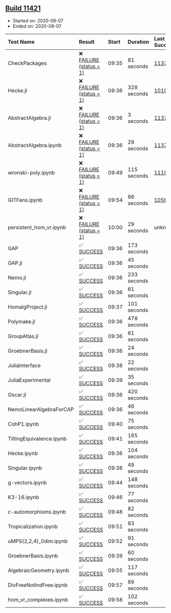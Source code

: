 ## [Build 11421](https://oscarci.mathematik.uni-kl.de/job/oscar/11421/)

* Started on: 2020-08-07
* Ended on: 2020-08-07

| Test Name    | Result | Start | Duration | Last Success | First Failure |
|:-------------|:-------|:------|:---------|:-------------|:--------------|
| CheckPackages | ❌ [FAILURE (status = 1)](https://oscarci.mathematik.uni-kl.de/job/oscar/11421/artifact/logs/build-11421/CheckPackages.log) | 09:35 | 81 seconds | [11376](https://oscarci.mathematik.uni-kl.de/job/oscar/11376/) | [11377](https://oscarci.mathematik.uni-kl.de/job/oscar/11377/) |
| Hecke.jl | ❌ [FAILURE (status = 1)](https://oscarci.mathematik.uni-kl.de/job/oscar/11421/artifact/logs/build-11421/Hecke.jl.log) | 09:36 | 328 seconds | [10197](https://oscarci.mathematik.uni-kl.de/job/oscar/10197/) | [10198](https://oscarci.mathematik.uni-kl.de/job/oscar/10198/) |
| AbstractAlgebra.jl | ❌ [FAILURE (status = 1)](https://oscarci.mathematik.uni-kl.de/job/oscar/11421/artifact/logs/build-11421/AbstractAlgebra.jl.log) | 09:36 | 3 seconds | [11376](https://oscarci.mathematik.uni-kl.de/job/oscar/11376/) | [11377](https://oscarci.mathematik.uni-kl.de/job/oscar/11377/) |
| AbstractAlgebra.ipynb | ❌ [FAILURE (status = 1)](https://oscarci.mathematik.uni-kl.de/job/oscar/11421/artifact/logs/build-11421/AbstractAlgebra.ipynb.log) | 09:36 | 29 seconds | [11376](https://oscarci.mathematik.uni-kl.de/job/oscar/11376/) | [11377](https://oscarci.mathematik.uni-kl.de/job/oscar/11377/) |
| wronski-poly.ipynb | ❌ [FAILURE (status = 1)](https://oscarci.mathematik.uni-kl.de/job/oscar/11421/artifact/logs/build-11421/wronski-poly.ipynb.log) | 09:49 | 115 seconds | [11192](https://oscarci.mathematik.uni-kl.de/job/oscar/11192/) | [11193](https://oscarci.mathematik.uni-kl.de/job/oscar/11193/) |
| GITFans.ipynb | ❌ [FAILURE (status = 1)](https://oscarci.mathematik.uni-kl.de/job/oscar/11421/artifact/logs/build-11421/GITFans.ipynb.log) | 09:54 | 66 seconds | [10566](https://oscarci.mathematik.uni-kl.de/job/oscar/10566/) | [10567](https://oscarci.mathematik.uni-kl.de/job/oscar/10567/) |
| persistent_hom_vr.ipynb | ❌ [FAILURE (status = 1)](https://oscarci.mathematik.uni-kl.de/job/oscar/11421/artifact/logs/build-11421/persistent_hom_vr.ipynb.log) | 10:00 | 29 seconds | unknown | unknown |
| GAP | ✅ [SUCCESS](https://oscarci.mathematik.uni-kl.de/job/oscar/11421/artifact/logs/build-11421/GAP.log) | 09:36 | 173 seconds |  |  |
| GAP.jl | ✅ [SUCCESS](https://oscarci.mathematik.uni-kl.de/job/oscar/11421/artifact/logs/build-11421/GAP.jl.log) | 09:36 | 45 seconds |  |  |
| Nemo.jl | ✅ [SUCCESS](https://oscarci.mathematik.uni-kl.de/job/oscar/11421/artifact/logs/build-11421/Nemo.jl.log) | 09:36 | 233 seconds |  |  |
| Singular.jl | ✅ [SUCCESS](https://oscarci.mathematik.uni-kl.de/job/oscar/11421/artifact/logs/build-11421/Singular.jl.log) | 09:36 | 61 seconds |  |  |
| HomalgProject.jl | ✅ [SUCCESS](https://oscarci.mathematik.uni-kl.de/job/oscar/11421/artifact/logs/build-11421/HomalgProject.jl.log) | 09:37 | 101 seconds |  |  |
| Polymake.jl | ✅ [SUCCESS](https://oscarci.mathematik.uni-kl.de/job/oscar/11421/artifact/logs/build-11421/Polymake.jl.log) | 09:36 | 478 seconds |  |  |
| GroupAtlas.jl | ✅ [SUCCESS](https://oscarci.mathematik.uni-kl.de/job/oscar/11421/artifact/logs/build-11421/GroupAtlas.jl.log) | 09:36 | 61 seconds |  |  |
| GroebnerBasis.jl | ✅ [SUCCESS](https://oscarci.mathematik.uni-kl.de/job/oscar/11421/artifact/logs/build-11421/GroebnerBasis.jl.log) | 09:36 | 24 seconds |  |  |
| JuliaInterface | ✅ [SUCCESS](https://oscarci.mathematik.uni-kl.de/job/oscar/11421/artifact/logs/build-11421/JuliaInterface.log) | 09:38 | 22 seconds |  |  |
| JuliaExperimental | ✅ [SUCCESS](https://oscarci.mathematik.uni-kl.de/job/oscar/11421/artifact/logs/build-11421/JuliaExperimental.log) | 09:39 | 35 seconds |  |  |
| Oscar.jl | ✅ [SUCCESS](https://oscarci.mathematik.uni-kl.de/job/oscar/11421/artifact/logs/build-11421/Oscar.jl.log) | 09:36 | 420 seconds |  |  |
| NemoLinearAlgebraForCAP | ✅ [SUCCESS](https://oscarci.mathematik.uni-kl.de/job/oscar/11421/artifact/logs/build-11421/NemoLinearAlgebraForCAP.log) | 09:36 | 46 seconds |  |  |
| CohP1.ipynb | ✅ [SUCCESS](https://oscarci.mathematik.uni-kl.de/job/oscar/11421/artifact/logs/build-11421/CohP1.ipynb.log) | 09:40 | 75 seconds |  |  |
| TiltingEquivalence.ipynb | ✅ [SUCCESS](https://oscarci.mathematik.uni-kl.de/job/oscar/11421/artifact/logs/build-11421/TiltingEquivalence.ipynb.log) | 09:41 | 165 seconds |  |  |
| Hecke.ipynb | ✅ [SUCCESS](https://oscarci.mathematik.uni-kl.de/job/oscar/11421/artifact/logs/build-11421/Hecke.ipynb.log) | 09:36 | 104 seconds |  |  |
| Singular.ipynb | ✅ [SUCCESS](https://oscarci.mathematik.uni-kl.de/job/oscar/11421/artifact/logs/build-11421/Singular.ipynb.log) | 09:38 | 49 seconds |  |  |
| g-vectors.ipynb | ✅ [SUCCESS](https://oscarci.mathematik.uni-kl.de/job/oscar/11421/artifact/logs/build-11421/g-vectors.ipynb.log) | 09:44 | 148 seconds |  |  |
| K3-16.ipynb | ✅ [SUCCESS](https://oscarci.mathematik.uni-kl.de/job/oscar/11421/artifact/logs/build-11421/K3-16.ipynb.log) | 09:46 | 77 seconds |  |  |
| c-automorphisms.ipynb | ✅ [SUCCESS](https://oscarci.mathematik.uni-kl.de/job/oscar/11421/artifact/logs/build-11421/c-automorphisms.ipynb.log) | 09:48 | 82 seconds |  |  |
| Tropicalization.ipynb | ✅ [SUCCESS](https://oscarci.mathematik.uni-kl.de/job/oscar/11421/artifact/logs/build-11421/Tropicalization.ipynb.log) | 09:51 | 83 seconds |  |  |
| uMPS(2,2,4)_0dim.ipynb | ✅ [SUCCESS](https://oscarci.mathematik.uni-kl.de/job/oscar/11421/artifact/logs/build-11421/uMPS-2-2-4-_0dim.ipynb.log) | 09:52 | 91 seconds |  |  |
| GroebnerBasis.ipynb | ✅ [SUCCESS](https://oscarci.mathematik.uni-kl.de/job/oscar/11421/artifact/logs/build-11421/GroebnerBasis.ipynb.log) | 09:39 | 60 seconds |  |  |
| AlgebraicGeometry.ipynb | ✅ [SUCCESS](https://oscarci.mathematik.uni-kl.de/job/oscar/11421/artifact/logs/build-11421/AlgebraicGeometry.ipynb.log) | 09:55 | 117 seconds |  |  |
| DivFreeNotIndFree.ipynb | ✅ [SUCCESS](https://oscarci.mathematik.uni-kl.de/job/oscar/11421/artifact/logs/build-11421/DivFreeNotIndFree.ipynb.log) | 09:57 | 89 seconds |  |  |
| hom_vr_complexes.ipynb | ✅ [SUCCESS](https://oscarci.mathematik.uni-kl.de/job/oscar/11421/artifact/logs/build-11421/hom_vr_complexes.ipynb.log) | 09:58 | 102 seconds |  |  |
